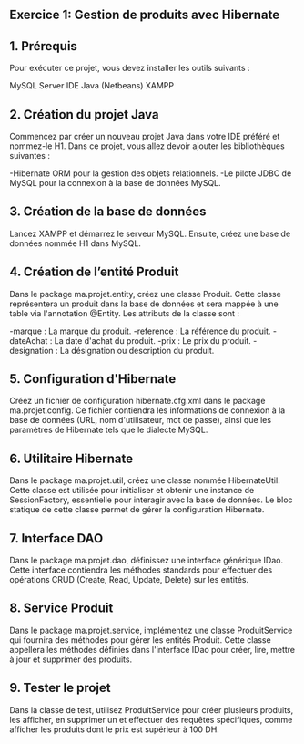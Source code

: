 ##   Exercice 1: Gestion de produits avec Hibernate

## 1. Prérequis
Pour exécuter ce projet, vous devez installer les outils suivants :

MySQL Server 
IDE Java (Netbeans)
XAMPP 

## 2. Création du projet Java
Commencez par créer un nouveau projet Java dans votre IDE préféré et nommez-le H1. Dans ce projet, vous allez devoir ajouter les bibliothèques suivantes :

-Hibernate ORM pour la gestion des objets relationnels.
-Le pilote JDBC de MySQL pour la connexion à la base de données MySQL.

## 3. Création de la base de données
Lancez XAMPP et démarrez le serveur MySQL. Ensuite, créez une base de données nommée H1 dans MySQL.

## 4. Création de l’entité Produit
Dans le package ma.projet.entity, créez une classe Produit. Cette classe représentera un produit dans la base de données et sera mappée à une table via l'annotation @Entity. Les attributs de la classe sont :

-marque : La marque du produit.
-reference : La référence du produit.
-dateAchat : La date d'achat du produit.
-prix : Le prix du produit.
-designation : La désignation ou description du produit.

## 5. Configuration d'Hibernate
Créez un fichier de configuration hibernate.cfg.xml dans le package ma.projet.config. Ce fichier contiendra les informations de connexion à la base de données (URL, nom d'utilisateur, mot de passe), ainsi que les paramètres de Hibernate tels que le dialecte MySQL.

## 6. Utilitaire Hibernate
Dans le package ma.projet.util, créez une classe nommée HibernateUtil. Cette classe est utilisée pour initialiser et obtenir une instance de SessionFactory, essentielle pour interagir avec la base de données. Le bloc statique de cette classe permet de gérer la configuration Hibernate.

## 7. Interface DAO
Dans le package ma.projet.dao, définissez une interface générique IDao<T>. Cette interface contiendra les méthodes standards pour effectuer des opérations CRUD (Create, Read, Update, Delete) sur les entités.

## 8. Service Produit
Dans le package ma.projet.service, implémentez une classe ProduitService qui fournira des méthodes pour gérer les entités Produit. Cette classe appellera les méthodes définies dans l'interface IDao pour créer, lire, mettre à jour et supprimer des produits.

## 9. Tester le projet
Dans la classe de test, utilisez ProduitService pour créer plusieurs produits, les afficher, en supprimer un et effectuer des requêtes spécifiques, comme afficher les produits dont le prix est supérieur à 100 DH.


